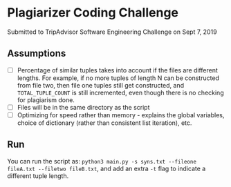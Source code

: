 # Plagiarizer Coding Challenge
Submitted to TripAdvisor Software Engineering Challenge on Sept 7, 2019

## Assumptions
- [ ] Percentage of similar tuples takes into account if the files are different lengths. For example, if no more tuples of length N can be constructed from file two, then file one tuples still get constructed, and ```TOTAL_TUPLE_COUNT``` is still incremented, even though there is no checking for plagiarism done.
- [ ] Files will be in the same directory as the script
- [ ] Optimizing for speed rather than memory - explains the global variables, choice of dictionary (rather than consistent list iteration), etc.

## Run
You can run the script as: ```python3 main.py -s syns.txt --fileone fileA.txt --filetwo fileB.txt```, and add an extra ```-t``` flag to indicate a different tuple length.
